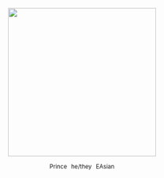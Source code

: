 <p align="center">
  <img src="https://i.imgur.com/2ZUIyjk.png" width="300">
</p>

<p align="center">
  <sub>Prince⠀he/they⠀EAsian</sub>
</p>
